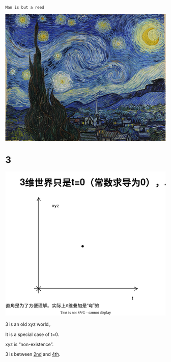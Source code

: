     Man is but a reed

![image](3.jpg)

# 3

![image](3.svg)

3 is an old xyz world。

It is a special case of t=0.

xyz is “non-existence”.

3 is between [2nd](2.md) and [4th](4.md).